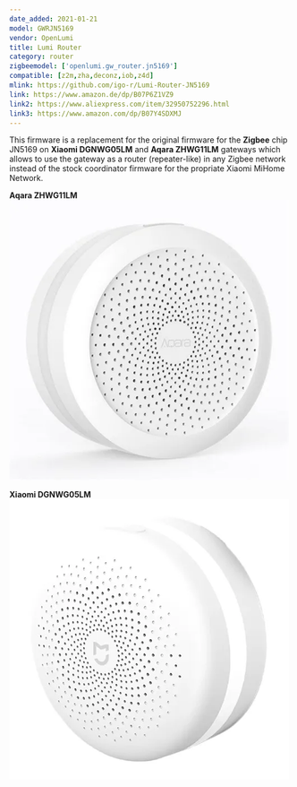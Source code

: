 ```yaml
---
date_added: 2021-01-21
model: GWRJN5169
vendor: OpenLumi 
title: Lumi Router
category: router
zigbeemodel: ['openlumi.gw_router.jn5169']
compatible: [z2m,zha,deconz,iob,z4d]
mlink: https://github.com/igo-r/Lumi-Router-JN5169
link: https://www.amazon.de/dp/B07P6Z1VZ9
link2: https://www.aliexpress.com/item/32950752296.html
link3: https://www.amazon.com/dp/B07Y4SDXMJ
---
```

This firmware is a replacement for the original firmware for the __Zigbee__ chip JN5169 on __Xiaomi DGNWG05LM__ and __Aqara ZHWG11LM__ gateways which allows to use the gateway as a router (repeater-like) in any Zigbee network instead of the stock coordinator firmware for the propriate Xiaomi MiHome Network.

__Aqara ZHWG11LM__    
![Aqara ZHWG11LM](/assets/images/devices/Aqara_ZHWG11LM.webp)

__Xiaomi DGNWG05LM__    
![Xiaomi DGNWG05LM](/assets/images/devices/Xiaomi_DGNWG05LM.webp)
